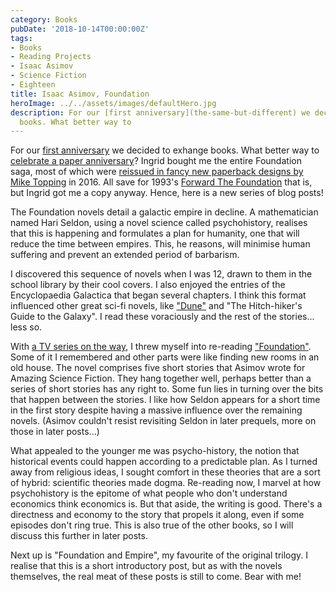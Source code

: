 ```yaml
---
category: Books
pubDate: '2018-10-14T00:00:00Z'
tags:
- Books
- Reading Projects
- Isaac Asimov
- Science Fiction
- Eighteen
title: Isaac Asimov, Foundation
heroImage: ../../assets/images/defaultHero.jpg
description: For our [first anniversary](the-same-but-different) we decided to exhange
  books. What better way to
---
```

For our [first anniversary](the-same-but-different) we decided to exhange books. What better way to [celebrate a paper anniversary](https://ideas.hallmark.com/articles/anniversary-ideas/anniversary-gifts-by-year/)? Ingrid bought me the entire Foundation saga, most of which were [reissued in fancy new paperback designs by Mike Topping](https://abcoverd.co.uk/archive/designers/topping-mike) in 2016. All save for 1993's [Forward The Foundation](https://www.reddit.com/r/books/comments/7lueju/asimovs_forward_the_foundation_published_in_2016/) that is, but Ingrid got me a copy anyway. Hence, here is a new series of blog posts!

The Foundation novels detail a galactic empire in decline. A mathematician named Hari Seldon, using a novel science called psychohistory, realises that this is happening and formulates a plan for humanity, one that will reduce the time between empires. This, he reasons, will minimise human suffering and prevent an extended period of barbarism.

I discovered this sequence of novels when I was 12, drawn to them in the school library by their cool covers. I also enjoyed the entries of the Encyclopaedia Galactica that began several chapters. I think this format influenced other great sci-fi novels, like ["Dune"](dune) and "The Hitch-hiker's Guide to the Galaxy". I read these voraciously and the rest of the stories... less so.

With [a TV series on the way](https://www.tvweek.com/tvbizwire/2018/08/one-of-the-most-important-sci-fi-works-of-all-time-to-become-tv-series/), I threw myself into re-reading ["Foundation"](https://en.wikipedia.org/wiki/Foundation_(Asimov_novel)). Some of it I remembered and other parts were like finding new rooms in an old house. The novel comprises five short stories that Asimov wrote for Amazing Science Fiction. They hang together well, perhaps better than a series of short stories has any right to. Some fun lies in turning over the bits that happen between the stories. I like how Seldon appears for a short time in the first story despite having a massive influence over the remaining novels. (Asimov couldn't resist revisiting Seldon in later prequels, more on those in later posts...)

What appealed to the younger me was psycho-history, the notion that historical events could happen according to a predictable plan. As I turned away from religious ideas, I sought comfort in these theories that are a sort of hybrid: scientific theories made dogma. Re-reading now, I marvel at how psychohistory is the epitome of what people who don't understand economics think economics is. But that aside, the writing is good. There's a directness and economy to the story that propels it along, even if some episodes don't ring true. This is also true of the other books, so I will discuss this further in later posts.

Next up is "Foundation and Empire", my favourite of the original trilogy. I realise that this is a short introductory post, but as with the novels themselves, the real meat of these posts is still to come. Bear with me!